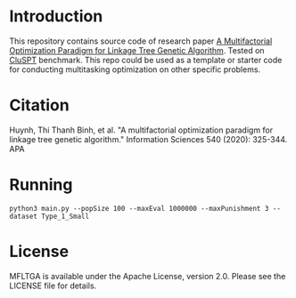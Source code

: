 # Introduction

This repository contains source code of research paper [A Multifactorial Optimization Paradigm for Linkage Tree Genetic Algorithm](https://arxiv.org/pdf/2005.03090). Tested on [CluSPT](https://data.mendeley.com/datasets/b4gcgybvt6/2) benchmark. This repo could be used as a template or starter code for conducting multitasking optimization on other specific problems.

# Citation

Huynh, Thi Thanh Binh, et al. "A multifactorial optimization paradigm for linkage tree genetic algorithm." Information Sciences 540 (2020): 325-344.
APA	

# Running

```
python3 main.py --popSize 100 --maxEval 1000000 --maxPunishment 3 --dataset Type_1_Small
```
# License

MFLTGA is available under the Apache License, version 2.0. Please see the LICENSE file for details.
